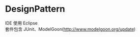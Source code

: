 DesignPattern
=============

IDE 使用 Eclipse  
套件包含 JUnit、ModelGoon(http://www.modelgoon.org/update)
